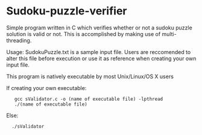 # Sudoku-puzzle-verifier
Simple program written in C which verifies whether or not a sudoku puzzle solution is valid or not.
This is accomplished by making use of multi-threading.

Usage: SudokuPuzzle.txt is a sample input file. Users are reccomended to alter this file before execution or use it as reference when creating your own input file.

This program is natively executable by most Unix/Linux/OS X users

If creating your own executable:
```
   gcc sValidator.c -o (name of executable file) -lpthread
   ./(name of executable file)
```
Else:
```
  ./sValidator
```
